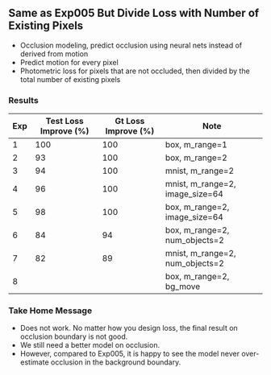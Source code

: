 ## Same as Exp005 But Divide Loss with Number of Existing Pixels

- Occlusion modeling, predict occlusion using neural nets instead of derived from motion
- Predict motion for every pixel
- Photometric loss for pixels that are not occluded, then divided by the total number of existing pixels

### Results

| Exp | Test Loss Improve (%) | Gt Loss Improve (%) | Note |
| ------------- | ----------- | ----------- | ----------- | 
| 1 | 100 | 100 | box, m_range=1 |
| 2 | 93 | 100 | box, m_range=2 |
| 3 | 94 | 100 | mnist, m_range=2 |
| 4 | 96 | 100 | mnist, m_range=2, image_size=64 |
| 5 | 98 | 100 | box, m_range=2, image_size=64 | 
| 6 | 84 | 94 | box, m_range=2, num_objects=2 |
| 7 | 82 | 89 | mnist, m_range=2, num_objects=2 | 
| 8 |    | | box, m_range=2, bg_move |

### Take Home Message

- Does not work. No matter how you design loss, the final result on occlusion boundary is not good.
- We still need a better model on occlusion.
- However, compared to Exp005, it is happy to see the model never over-estimate occlusion in the background boundary.
